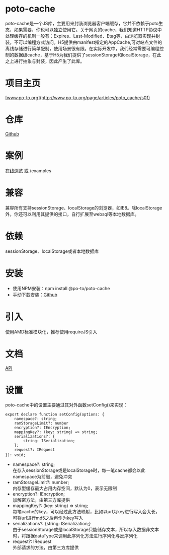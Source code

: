 # poto-cache
poto-cache是一个JS库，主要用来封装浏览器客户端缓存，它并不依赖于poto生态，如果需要，你也可以独立使用它。关于网页的cache，我们知道HTTP协议中处理缓存的机制一般有：Expires、Last-Modified、Etag等，由浏览器实现并封装，不可以编程方式访问。H5提供由manifest指定的AppCache,可对站点文件的离线存储进行简单配制，使用场景很有限。在实际开发中，我们经常需要可编程控制的数据级cache，基于H5为我们提供了sessionStorage和localStorage，在此之上进行抽象与封装，因此产生了此库。

# 项目主页
[www.po-to.org](http://www.po-to.org/page/articles/poto_cache/s01)

# 仓库
[Github](https://github.com/po-to/poto-cache)

# 案例
[在线浏览](http://www.po-to.org/static/examples/poto_cache) 或 /examples

# 兼容
兼容所有支持sessionStorage、localStorage的浏览器，如IE8。除localStorage外，你还可以利用其提供的接口，自行扩展至websql等本地数据库。 

# 依赖
sessionStorage、localStorage或者本地数据库

# 安装
- 使用NPM安装：npm install @po-to/poto-cache
- 手动下载安装：[Github](https://github.com/po-to/poto-cache)

# 引入
使用AMD标准模块化，推荐使用requireJS引入

# 文档
[API](http://www.po-to.org/static/api/poto_cache)

# 设置
poto-cache中的设置主要通过其对外函数setConfig()来实现：
```
export declare function setConfig(options: {
	namespace?: string;
	ramStorageLimit?: number
	encryption?: IEncryption;
	mappingKey?: (key: string) => string;
	serializations?: { 
		string: ISerialization;
	};
	request?: IRequest
}): void;　　
```

- namespace?: string;   
在存入sessionStorage或是localStorage时，每一笔cache都会以此namespace为前缀，避免冲突
- ramStorageLimit?: number;   
内存型缓存最大占用内存空间，默认为0，表示无限制
- encryption?: IEncryption;  
加解密方法，由第三方库提供
- mappingKey?: (key: string) => string;   
每笔cache的key，可以经过此方法映射，比如以url为key进行写入会太长，可将url进行md5之后再作为key写入
- serializations?: {string: ISerialization;}  
由于sessionStorage或是localStorage只能储存文本，所以存入数据非文本时，将跟据dataType来调用此序列化方法进行序列化与反序列化
- request?: IRequest  
外部请求的方法，由第三方库提供